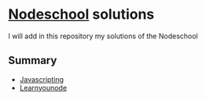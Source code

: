 # [Nodeschool](http://nodeschool.io/) solutions

I will add in this repository my solutions of the Nodeschool

## Summary
* [Javascripting](https://github.com/JuanCrg90/Nodeschool-Solutions/tree/master/javascripting)
* [Learnyounode](https://github.com/JuanCrg90/Nodeschool-Solutions/tree/master/learnyounode)
